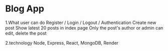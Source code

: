# Blog App
1.What user can do
Register / Login / Logout / Authentication
Create new post
Show latest 20 posts in index page
Only the post's author or admin can edit, delete the post

2.technology
Node, Express, React, MongoDB, Render